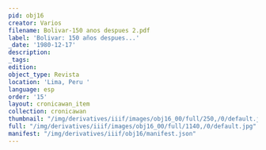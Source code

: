 ```yaml
---
pid: obj16
creator: Varios
filename: Bolivar-150 anos despues 2.pdf
label: 'Bolivar: 150 años despues...'
_date: '1980-12-17'
description:
_tags:
edition:
object_type: Revista
location: 'Lima, Peru '
language: esp
order: '15'
layout: cronicawan_item
collection: cronicawan
thumbnail: "/img/derivatives/iiif/images/obj16_00/full/250,/0/default.jpg"
full: "/img/derivatives/iiif/images/obj16_00/full/1140,/0/default.jpg"
manifest: "/img/derivatives/iiif/obj16/manifest.json"
---
```

